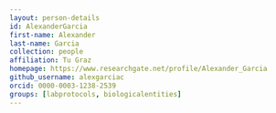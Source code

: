 ```yaml
---
layout: person-details
id: AlexanderGarcia
first-name: Alexander
last-name: Garcia
collection: people
affiliation: Tu Graz
homepage: https://www.researchgate.net/profile/Alexander_Garcia
github_username: alexgarciac
orcid: 0000-0003-1238-2539
groups: [labprotocols, biologicalentities]
---
```

